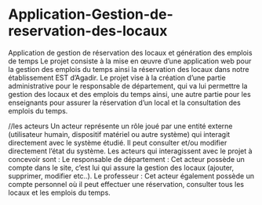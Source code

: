 # Application-Gestion-de-reservation-des-locaux
Application de gestion de réservation des locaux et génération des emplois de temps
Le projet consiste à la mise en œuvre d’une application web pour la gestion des emplois du
temps ainsi la réservation des locaux dans notre établissement EST d’Agadir.
Le projet vise à la création d’une partie administrative pour le responsable de département, qui
va lui permettre la gestion des locaux et des emplois du temps ainsi, une autre partie pour les
enseignants pour assurer la réservation d’un local et la consultation des emplois du temps.

//les acteurs
Un acteur représente un rôle joué par une entité externe (utilisateur humain, dispositif matériel
ou autre système) qui interagit directement avec le système étudié. Il peut consulter et/ou 
modifier directement l’état du système. Les acteurs qui interagissent avec le projet à concevoir sont :
Le responsable de département : Cet acteur possède un compte dans le site, c’est lui qui
assure la gestion des locaux (ajouter, supprimer, modifier etc..).
Le professeur : Cet acteur également possède un compte personnel où il peut effectuer une
réservation, consulter tous les locaux et les emplois du temps.
